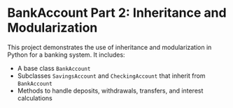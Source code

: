 # BankAccount Part 2: Inheritance and Modularization

This project demonstrates the use of inheritance and modularization in 
Python for a banking system. It includes:
- A base class `BankAccount`
- Subclasses `SavingsAccount` and `CheckingAccount` that inherit from 
`BankAccount`
- Methods to handle deposits, withdrawals, transfers, and interest 
calculations

